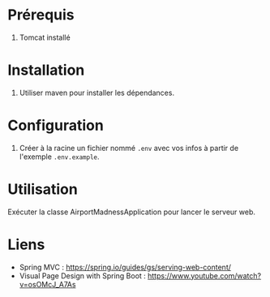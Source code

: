 # Prérequis
1) Tomcat installé

# Installation
1) Utiliser maven pour installer les dépendances.


# Configuration
1) Créer à la racine un fichier nommé `.env` avec vos infos à partir de l'exemple `.env.example`.
# Utilisation
Exécuter la classe AirportMadnessApplication pour lancer
le serveur web.

# Liens
- Spring MVC : https://spring.io/guides/gs/serving-web-content/
- Visual Page Design with Spring Boot : https://www.youtube.com/watch?v=osOMcJ_A7As